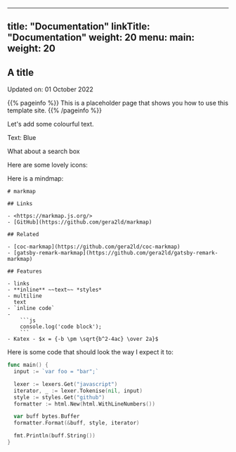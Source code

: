 
---
title: "Documentation"
linkTitle: "Documentation"
weight: 20
menu:
  main:
    weight: 20
---

## A title

Updated on: 01 October 2022

{{% pageinfo %}}
This is a placeholder page that shows you how to use this template site.
{{% /pageinfo %}}


Let's add some colourful text.

<div class="-text-blue pt-3 display-4">Text: Blue</div>

What about a search box

<div id="docsearch"></div>

Here are some lovely icons:
  <i class="fas fa-handshake"></i> 
  <i class="fas fa-handshake-slash"></i> 
  
Here is a mindmap:

```markmap
# markmap

## Links

- <https://markmap.js.org/>
- [GitHub](https://github.com/gera2ld/markmap)

## Related

- [coc-markmap](https://github.com/gera2ld/coc-markmap)
- [gatsby-remark-markmap](https://github.com/gera2ld/gatsby-remark-markmap)

## Features

- links
- **inline** ~~text~~ *styles*
- multiline
  text
- `inline code`
-
    ```js
    console.log('code block');
    ```
- Katex - $x = {-b \pm \sqrt{b^2-4ac} \over 2a}$
```

Here is some code that should look the way I expect it to:

```go {.myclass data-line="2"}
func main() {
  input := `var foo = "bar";`

  lexer := lexers.Get("javascript")
  iterator, _ := lexer.Tokenise(nil, input)
  style := styles.Get("github")
  formatter := html.New(html.WithLineNumbers())

  var buff bytes.Buffer
  formatter.Format(&buff, style, iterator)

  fmt.Println(buff.String())
}
```
